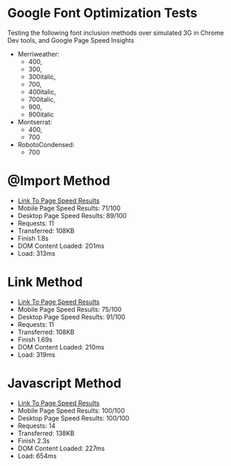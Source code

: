Google Font Optimization Tests
==============================

Testing the following font inclusion methods over simulated 3G in Chrome Dev tools, and Google Page Speed Insights

- Merriweather:
  - 400,
  - 300,
  - 300italic,
  - 700,
  - 400italic,
  - 700italic,
  - 900,
  - 900italic
- Montserrat:
  - 400,
  - 700
- RobotoCondensed:
  - 700

# @Import Method
  - [Link To Page Speed Results](https://developers.google.com/speed/pagespeed/insights/?url=https%3A%2F%2Fsomecallmejosh.github.io%2Fgoogle-font-tests%2Fimport-method.html&tab=desktop)
  - Mobile Page Speed Results: 71/100
  - Desktop Page Speed Results: 89/100
  - Requests: 11
  - Transferred: 108KB
  - Finish 1.8s
  - DOM Content Loaded: 201ms
  - Load: 313ms

# Link Method
  - [Link To Page Speed Results](https://developers.google.com/speed/pagespeed/insights/?url=https%3A%2F%2Fsomecallmejosh.github.io%2Fgoogle-font-tests%2Flink-method.html&tab=mobile)
  - Mobile Page Speed Results: 75/100
  - Desktop Page Speed Results: 91/100
  - Requests: 11
  - Transferred: 108KB
  - Finish 1.69s
  - DOM Content Loaded: 210ms
  - Load: 319ms


# Javascript Method
  - [Link To Page Speed Results](https://developers.google.com/speed/pagespeed/insights/?url=https%3A%2F%2Fsomecallmejosh.github.io%2Fgoogle-font-tests%2Fjavascript-method.html&tab=desktop)
  - Mobile Page Speed Results: 100/100
  - Desktop Page Speed Results: 100/100
  - Requests: 14
  - Transferred: 138KB
  - Finish 2.3s
  - DOM Content Loaded: 227ms
  - Load: 654ms
